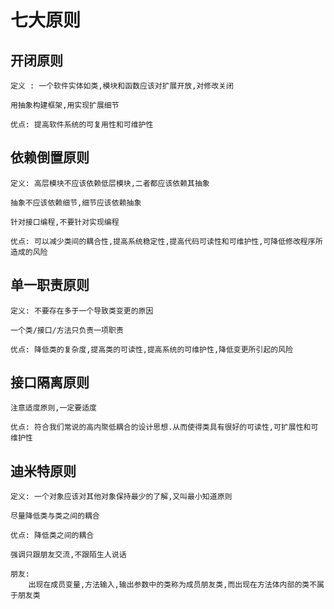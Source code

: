 # 七大原则


## 开闭原则
    
    定义 : 一个软件实体如类,模块和函数应该对扩展开放,对修改关闭
    
    用抽象构建框架,用实现扩展细节
    
    优点: 提高软件系统的可复用性和可维护性
    

## 依赖倒置原则

    定义: 高层模块不应该依赖低层模块,二者都应该依赖其抽象
    
    抽象不应该依赖细节,细节应该依赖抽象
    
    针对接口编程,不要针对实现编程
    
    优点: 可以减少类间的耦合性,提高系统稳定性,提高代码可读性和可维护性,可降低修改程序所造成的风险
    
## 单一职责原则

    定义: 不要存在多于一个导致类变更的原因
    
    一个类/接口/方法只负责一项职责
    
    优点: 降低类的复杂度,提高类的可读性,提高系统的可维护性,降低变更所引起的风险

## 接口隔离原则

    注意适度原则,一定要适度
    
    优点: 符合我们常说的高内聚低耦合的设计思想.从而使得类具有很好的可读性,可扩展性和可维护性

## 迪米特原则
    
    定义: 一个对象应该对其他对象保持最少的了解,又叫最小知道原则
    
    尽量降低类与类之间的耦合
    
    优点: 降低类之间的耦合
    
    强调只跟朋友交流,不跟陌生人说话
    
    朋友: 
        出现在成员变量,方法输入,输出参数中的类称为成员朋友类,而出现在方法体内部的类不属于朋友类







